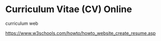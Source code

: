 # Curriculum Vitae (CV) Online

curriculum web 

 https://www.w3schools.com/howto/howto_website_create_resume.asp
